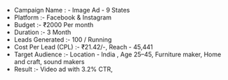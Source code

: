 - Campaign Name : - Image Ad - 9 States
- Platform :- Facebook & Instagram
- Budget :- ₹2000 Per month
- Duration :- 3 Month
- Leads Generated :- 100 / Running
- Cost Per Lead (CPL) :- ₹21.42/-, Reach - 45,441
- Target Audience :- Location - India , Age 25–45, Furniture maker, Home and craft, sound makers
- Result :- Video ad with 3.2% CTR,
